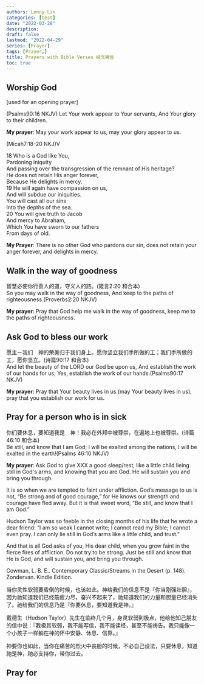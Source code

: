```yaml
---
authors: Lenny Lin
categories: [test]
date: "2022-03-28"
description: 
draft: false
lastmod: "2022-04-29"
series: [Prayer]
tags: [Prayer,]
title: Prayers with Bible Verses 经文祷告
toc: true
---
```


<!--more-->

## Worship God
[used for an opening prayer]  

‪(Psalms‬90:16 NKJV) Let Your work appear to Your servants, And Your glory to their children.

**My prayer**: May your work appear to us, may your glory appear to us.

(Micah‬7:18-20 NKJ)V

18 Who is a God like You,  
Pardoning iniquity  
And passing over the transgression of the remnant of His heritage?  
He does not retain His anger forever,  
Because He delights in mercy.  
19 He will again have compassion on us,  
And will subdue our iniquities.  
You will cast all our sins  
Into the depths of the sea.  
20 You will give truth to Jacob  
And mercy to Abraham,   
Which You have sworn to our fathers  
From days of old.  

**My Prayer**:  There is no other God who pardons our sin, does not retain your anger forever, and delights in mercy.  

## Walk in the way of goodness
智慧必使你行善人的道，守义人的路。(箴言2:20 和合本)  
So you may walk in the way of goodness, And keep to the paths of righteousness.(Proverbs2:20 NKJV)  

**My prayer**: Pray that God help me walk in the way of goodness, keep me to the paths of righteousness.

## Ask God to bless our work
愿主－我们　神的荣美归于我们身上。愿你坚立我们手所做的工；我们手所做的工，愿你坚立。(诗篇90:17 和合本)  
And let the beauty of the LORD our God be upon us, And establish the work of our hands for us; Yes, establish the work of our hands.(Psalms90:17 NKJV)  

**My prayer**:  Pray that Your beauty lives in us (may Your beauty lives in us),  pray that you establish our work for us.  

## Pray for a person who is in sick
你们要休息，要知道我是　神！我必在外邦中被尊崇，在遍地上也被尊崇。(诗篇 46:10 和合本)   
Be still, and know that I am God; I will be exalted among the nations, I will be exalted in the earth!(Psalms 46:10 NKJV)   

**My prayer**: Ask God to give XXX a good sleep/rest, like a little child lieing still in God's arms, and knowing that you are God.  He will sustain you and bring you through.  

It is so when we are tempted to faint under affliction. God’s message to us is not, “Be strong and of good courage,” for He knows our strength and courage have fled away. But it is that sweet word, “Be still, and know that I am God.”   

Hudson Taylor was so feeble in the closing months of his life that he wrote a dear friend: “I am so weak I cannot write; I cannot read my Bible; I cannot even pray. I can only lie still in God’s arms like a little child, and trust.”  

And that is all God asks of you, His dear child, when you grow faint in the fierce fires of affliction. Do not try to be strong. Just be still and know that He is God, and will sustain you, and bring you through.

Cowman, L. B. E.. Contemporary Classic/Streams in the Desert (p. 148). Zondervan. Kindle Edition.   

当你灵性软弱要昏倒的时候，也该如此。神给我们的信息不是『你当刚强壮胆』，因为祂知道我们已经筋疲力尽，奋兴不起来了，祂知道我们的力量和胆量已经消失了。祂给我们的信息乃是『你要休息，要知道我是神。』

戴德生（Hudson Taylor）先生在临终几个月，身灵软弱到极点，他给他知己朋友的信中说：『我极其软弱，我不能写信，我不能读经，甚至不能祷告。我只能像一个小孩子一样躺在神的怀中安静、休息、信靠。』

神要你也如此，当你在痛苦的烈火中丧胆的时候，不必自己设法，只要休息，知道祂是神，祂必支持你，带你过去。


## Pray for 

